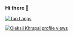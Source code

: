 ### Hi there 👋

[![Top Langs](https://github-readme-stats-git-masterrstaa-rickstaa.vercel.app/api/top-langs/?username=OleksiiKhrapal)](https://github.com/anuraghazra/github-readme-stats)


[![Oleksii Khrapal profile views](https://u8views.com/api/v1/github/profiles/89572004/views/day-week-month-total-count.svg)](https://u8views.com/github/OleksiiKhrapal)
<!--
**OleksiiKhrapal/OleksiiKhrapal** is a ✨ _special_ ✨ repository because its `README.md` (this file) appears on your GitHub profile.

Here are some ideas to get you started:

- 🔭 I’m currently working on ...
- 🌱 I’m currently learning ...
- 👯 I’m looking to collaborate on ...
- 🤔 I’m looking for help with ...
- 💬 Ask me about ...
- 📫 How to reach me: ...
- 😄 Pronouns: ...
- ⚡ Fun fact: ...
-->
